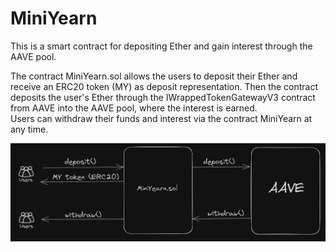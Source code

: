 # MiniYearn

This is a smart contract for depositing Ether and gain interest through the AAVE pool. 

The contract MiniYearn.sol allows the users to deposit their Ether and receive an ERC20 token (MY) as deposit representation.
Then the contract deposits the user's Ether through the IWrappedTokenGatewayV3 contract from AAVE into the AAVE pool, where the
interest is earned.  
Users can withdraw their funds and interest via the contract MiniYearn at any time.
  
![](https://github.com/carmar0/MiniYearn/blob/main/MiniYearn.JPG)
